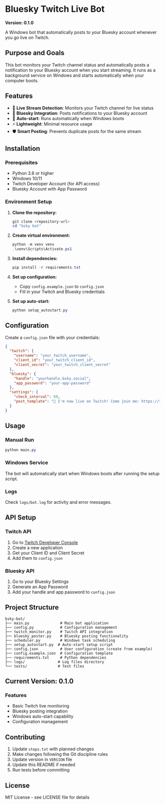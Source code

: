 # Bluesky Twitch Live Bot

**Version: 0.1.0**

A Windows bot that automatically posts to your Bluesky account whenever you go live on Twitch.

## Purpose and Goals

This bot monitors your Twitch channel status and automatically posts a notification to your Bluesky account when you start streaming. It runs as a background service on Windows and starts automatically when your computer boots.

## Features

- 🔴 **Live Stream Detection**: Monitors your Twitch channel for live status
- 🦋 **Bluesky Integration**: Posts notifications to your Bluesky account
- 🚀 **Auto-start**: Runs automatically when Windows boots
- ⚡ **Lightweight**: Minimal resource usage
- 🛡️ **Smart Posting**: Prevents duplicate posts for the same stream

## Installation

### Prerequisites

- Python 3.8 or higher
- Windows 10/11
- Twitch Developer Account (for API access)
- Bluesky Account with App Password

### Environment Setup

1. **Clone the repository:**
   ```powershell
   git clone <repository-url>
   cd "bsky bot"
   ```

2. **Create virtual environment:**
   ```powershell
   python -m venv venv
   .\venv\Scripts\Activate.ps1
   ```

3. **Install dependencies:**
   ```powershell
   pip install -r requirements.txt
   ```

4. **Set up configuration:**
   - Copy `config.example.json` to `config.json`
   - Fill in your Twitch and Bluesky credentials

5. **Set up auto-start:**
   ```powershell
   python setup_autostart.py
   ```

## Configuration

Create a `config.json` file with your credentials:

```json
{
  "twitch": {
    "username": "your_twitch_username",
    "client_id": "your_twitch_client_id",
    "client_secret": "your_twitch_client_secret"
  },
  "bluesky": {
    "handle": "yourhandle.bsky.social",
    "app_password": "your-app-password"
  },
  "settings": {
    "check_interval": 60,
    "post_template": "🔴 I'm now live on Twitch! Come join me: https://twitch.tv/{username}"
  }
}
```

## Usage

### Manual Run
```powershell
python main.py
```

### Windows Service
The bot will automatically start when Windows boots after running the setup script.

### Logs
Check `logs/bot.log` for activity and error messages.

## API Setup

### Twitch API
1. Go to [Twitch Developer Console](https://dev.twitch.tv/console)
2. Create a new application
3. Get your Client ID and Client Secret
4. Add them to `config.json`

### Bluesky API
1. Go to your Bluesky Settings
2. Generate an App Password
3. Add your handle and app password to `config.json`

## Project Structure

```
bsky-bot/
├── main.py              # Main bot application
├── config.py            # Configuration management
├── twitch_monitor.py    # Twitch API integration
├── bluesky_poster.py    # Bluesky posting functionality
├── scheduler.py         # Windows task scheduling
├── setup_autostart.py  # Auto-start setup script
├── config.json          # User configuration (create from example)
├── config.example.json  # Configuration template
├── requirements.txt     # Python dependencies
├── logs/               # Log files directory
└── tests/              # Test files

```

## Current Version: 0.1.0

### Features
- Basic Twitch live monitoring
- Bluesky posting integration
- Windows auto-start capability
- Configuration management

## Contributing

1. Update `steps.txt` with planned changes
2. Make changes following the Git discipline rules
3. Update version in `VERSION` file
4. Update this README if needed
5. Run tests before committing

## License

MIT License - see LICENSE file for details 
